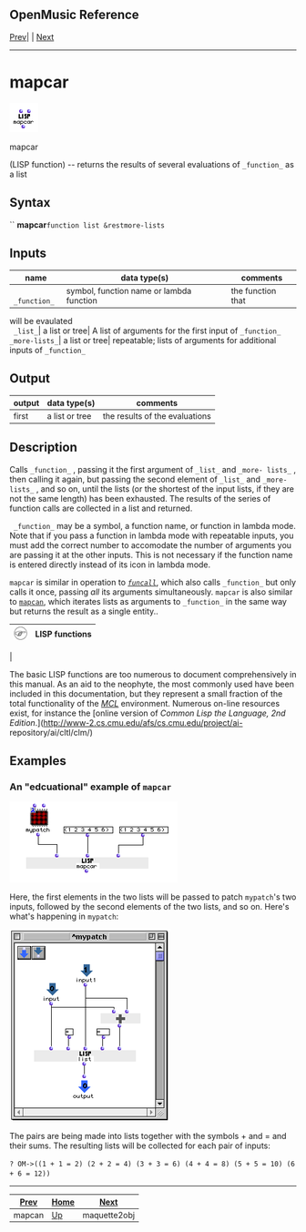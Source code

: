 OpenMusic Reference  
---  
[Prev](mapcan)| | [Next](maquette2obj)  
  
* * *

# mapcar

![](figures/functions/lisp/mapcar.png)

  
  
mapcar  
  
(LISP function) \-- returns the results of several evaluations of `_function_`
as a list  

## Syntax

`` **mapcar**` function list &restmore-lists `

## Inputs

name| data type(s)| comments  
---|---|---  
` _function_`|  symbol, function name or lambda function | the function that
will be evaulated  
` _list_`|  a list or tree| A list of arguments for the first input of
`_function_`  
`_more-lists_`|  a list or tree| repeatable; lists of arguments for additional
inputs of `_function_`  
  
## Output

output| data type(s)| comments  
---|---|---  
first| a list or tree| the results of the evaluations  
  
## Description

Calls `_function_` , passing it the first argument of `_list_` and `_more-
lists_` , then calling it again, but passing the second element of `_list_`
and `_more-lists_` , and so on, until the lists (or the shortest of the input
lists, if they are not the same length) has been exhausted. The results of the
series of function calls are collected in a list and returned.

` _function_` may be a symbol, a function name, or function in lambda mode.
Note that if you pass a function in lambda mode with repeatable inputs, you
must add the correct number to accomodate the number of arguments you are
passing it at the other inputs. This is not necessary if the function name is
entered directly instead of its icon in lambda mode.

`mapcar` is similar in operation to [_`funcall`_](funcall), which also
calls `_function_` but only calls it once, passing _all_ its arguments
simultaneously. `mapcar` is also similar to [`mapcan`](mapcan), which
iterates lists as arguments to `_function_` in the same way but returns the
result as a single entity..

![Note](figures/images/note.gif)|  **LISP functions**  
---|---  
 |

The basic LISP functions are too numerous to document comprehensively in this
manual. As an aid to the neophyte, the most commonly used have been included
in this documentation, but they represent a small fraction of the total
functionality of the [_MCL_](glossary#MCL) environment. Numerous on-line
resources exist, for instance the [online version of _Common Lisp the
Language, 2nd Edition_.](http://www-2.cs.cmu.edu/afs/cs.cmu.edu/project/ai-
repository/ai/cltl/clm/)  
  
## Examples

### An "edcuational" example of `mapcar`

![](figures/functions/lisp/mapcarEX1.png)

Here, the first elements in the two lists will be passed to patch `mypatch`'s
two inputs, followed by the second elements of the two lists, and so on.
Here's what's happening in `mypatch`:

![](figures/functions/lisp/mapcarEX2.png)

The pairs are being made into lists together with the symbols + and = and
their sums. The resulting lists will be collected for each pair of inputs:

`? OM->((1 + 1 = 2) (2 + 2 = 4) (3 + 3 = 6) (4 + 4 = 8) (5 + 5 = 10) (6 + 6 =
12))`

* * *

[Prev](mapcan)| [Home](index)| [Next](maquette2obj)  
---|---|---  
mapcan| [Up](funcref.main)| maquette2obj

